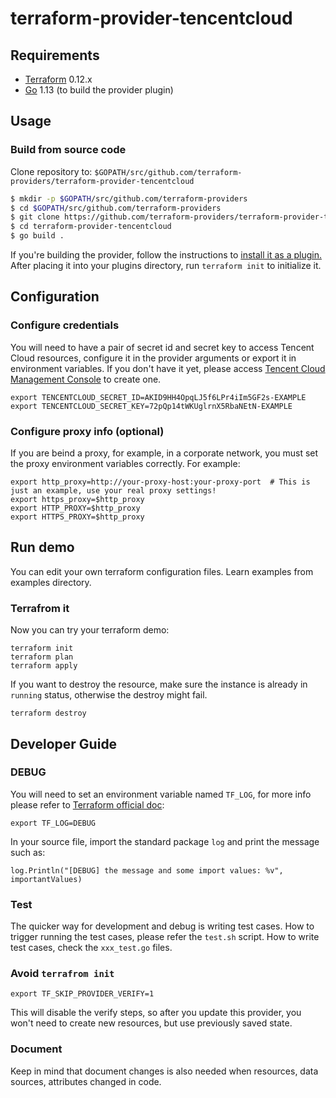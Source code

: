 # terraform-provider-tencentcloud

## Requirements

* [Terraform](https://www.terraform.io/downloads.html) 0.12.x
* [Go](https://golang.org/doc/install) 1.13 (to build the provider plugin)

## Usage

### Build from source code

Clone repository to: `$GOPATH/src/github.com/terraform-providers/terraform-provider-tencentcloud`

```sh
$ mkdir -p $GOPATH/src/github.com/terraform-providers
$ cd $GOPATH/src/github.com/terraform-providers
$ git clone https://github.com/terraform-providers/terraform-provider-tencentcloud
$ cd terraform-provider-tencentcloud
$ go build .
```

If you're building the provider, follow the instructions to [install it as a plugin.](https://www.terraform.io/docs/plugins/basics.html#installing-a-plugin) After placing it into your plugins directory,  run `terraform init` to initialize it.

## Configuration

### Configure credentials

You will need to have a pair of secret id and secret key to access Tencent Cloud resources, configure it in the provider arguments or export it in environment variables. If you don't have it yet, please access [Tencent Cloud Management Console](https://console.cloud.tencent.com/cam/capi) to create one.

```
export TENCENTCLOUD_SECRET_ID=AKID9HH4OpqLJ5f6LPr4iIm5GF2s-EXAMPLE
export TENCENTCLOUD_SECRET_KEY=72pQp14tWKUglrnX5RbaNEtN-EXAMPLE
```

### Configure proxy info (optional)

If you are beind a proxy, for example, in a corporate network, you must set the proxy environment variables correctly. For example:

```
export http_proxy=http://your-proxy-host:your-proxy-port  # This is just an example, use your real proxy settings!
export https_proxy=$http_proxy
export HTTP_PROXY=$http_proxy
export HTTPS_PROXY=$http_proxy
```

## Run demo

You can edit your own terraform configuration files. Learn examples from examples directory.

### Terrafrom it

Now you can try your terraform demo:

```
terraform init
terraform plan
terraform apply
```

If you want to destroy the resource, make sure the instance is already in ``running`` status, otherwise the destroy might fail.

```
terraform destroy
```

## Developer Guide

### DEBUG

You will need to set an environment variable named ``TF_LOG``, for more info please refer to [Terraform official doc](https://www.terraform.io/docs/internals/debugging.html):

```
export TF_LOG=DEBUG
```

In your source file, import the standard package ``log`` and print the message such as:

```
log.Println("[DEBUG] the message and some import values: %v", importantValues)
```

### Test

The quicker way for development and debug is writing test cases.
How to trigger running the test cases, please refer the `test.sh` script.
How to write test cases, check the `xxx_test.go` files.

### Avoid ``terrafrom init``

```
export TF_SKIP_PROVIDER_VERIFY=1
```

This will disable the verify steps, so after you update this provider, you won't need to create new resources, but use previously saved state.

### Document

Keep in mind that document changes is also needed when resources, data sources, attributes changed in code.
